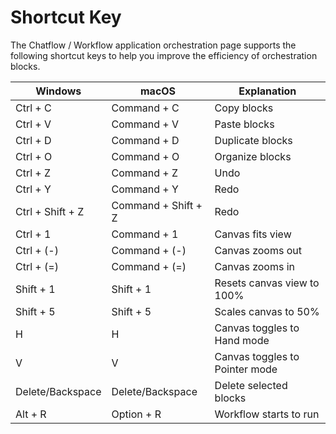 # Shortcut Key

The Chatflow / Workflow application orchestration page supports the following shortcut keys to help you improve the efficiency of orchestration blocks.

| Windows          | macOS               | Explanation                    |
| ---------------- | ------------------- | ------------------------------ |
| Ctrl + C         | Command + C         | Copy blocks                     |
| Ctrl + V         | Command + V         | Paste blocks                    |
| Ctrl + D         | Command + D         | Duplicate blocks                |
| Ctrl + O         | Command + O         | Organize blocks                 |
| Ctrl + Z         | Command + Z         | Undo                           |
| Ctrl + Y         | Command + Y         | Redo                           |
| Ctrl + Shift + Z | Command + Shift + Z | Redo                           |
| Ctrl + 1         | Command + 1         | Canvas fits view               |
| Ctrl + (-)       | Command + (-)       | Canvas zooms out               |
| Ctrl + (=)       | Command + (=)       | Canvas zooms in                |
| Shift + 1        | Shift + 1           | Resets canvas view to 100%     |
| Shift + 5        | Shift + 5           | Scales canvas to 50%           |
| H                | H                   | Canvas toggles to Hand mode    |
| V                | V                   | Canvas toggles to Pointer mode |
| Delete/Backspace | Delete/Backspace    | Delete selected blocks          |
| Alt + R          | Option + R          | Workflow starts to run         |

